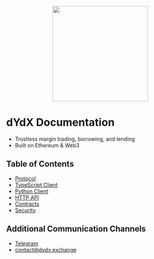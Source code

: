 <p align="center"><img src="https://s3.amazonaws.com/dydx-assets/dydx_logo_white.svg" width="256"/></p>

# dYdX Documentation

- Trustless margin trading, borrowing, and lending
- Built on Ethereum & Web3

## Table of Contents

- [Protocol](protocol.md "dYdX Documentation - Protocol")
- [TypeScript Client](typescript.md "dYdX Documentation - TypeScript Client")
- [Python Client](python.md "dYdX Documentation - Python Client")
- [HTTP API](api.md "dYdX Documentation - HTTP API")
- [Contracts](contracts.md "dYdX Documentation - Contracts")
- [Security](security.md "dYdX Documentation - Security")

## Additional Communication Channels

- [Telegram](https://t.me/joinchat/GBnMlBb9mQblQck2pThTgw)
- [contact@dydx.exchange](contact@dydx.exchange)
